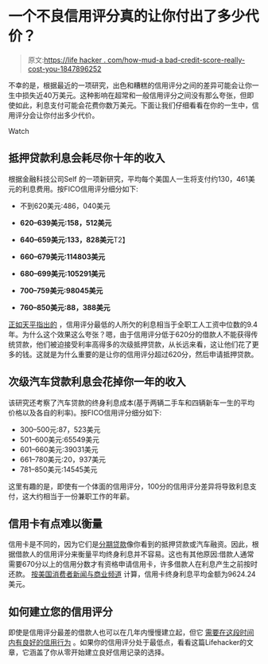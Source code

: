 # 一个不良信用评分真的让你付出了多少代价？

> 原文:[https://life hacker . com/how-mud-a bad-credit-score-really-cost-you-1847896252](https://lifehacker.com/how-much-does-a-bad-credit-score-really-cost-you-1847896252)

不幸的是，根据最近的一项研究，出色和糟糕的信用评分之间的差异可能会让你一生中损失近40万美元。这种影响在超常和一般信用评分之间没有那么夸张，但即使如此，利息支付可能会花费你数万美元。下面让我们仔细看看在你的一生中，信用评分会让你付出多少代价。

Watch

## 抵押贷款利息会耗尽你十年的收入

根据金融科技公司Self 的一项新研究，平均每个美国人一生将支付约130，461美元的利息费用。按FICO信用评分细分如下:

*   不到620美元:486，040美元
*   **620–639美元:158，512美元**

*   **640–659美元:133，828美元**T2】
*   **660–679美元:114803美元**

*   **680–699美元:105291美元**

*   **700–759美元:98045美元**

*   **760–850美元:88，388美元**

[正如天平指出的](https://www.thebalance.com/bad-credit-could-cost-a-decade-of-work-data-shows-5199072) ，信用评分最低的人所欠的利息相当于全职工人工资中位数的9.4年。为什么这个效果这么夸张？嗯，由于信用评分低于620分的借款人不能获得传统贷款，他们被迫接受利率高得多的次级抵押贷款，从长远来看，这让他们花了更多的钱。这就是为什么重要的是让你的信用评分超过620分，然后申请抵押贷款。

## **次级汽车贷款利息会花掉你一年的收入**

该研究还考察了汽车贷款的终身利息成本(基于两辆二手车和四辆新车一生的平均价格以及各自的利率)。按FICO信用评分细分如下:

*   300–500元:87，523美元
*   501–600美元:65549美元
*   601–660美元:39031美元
*   661–780美元:20，937美元
*   781–850美元:14545美元

这里有趣的是，即使有一个体面的信用评分，100分的信用评分差异将导致利息支付，这大约相当于一份兼职工作的年薪。

## **信用卡有点难以衡量**

信用卡是不同的，因为它们是[分期贷款](https://www.investopedia.com/articles/personal-finance/072316/how-installment-loans-work.asp)像你看到的抵押贷款或汽车融资。因此，根据借款人的信用评分来衡量平均终身利息并不容易。这也有其他原因:借款人通常需要670分以上的信用分数才有资格申请信用卡，许多借款人在利息产生之前按时还款。 [按美国消费者新闻与商业频道](https://www.cnbc.com/select/how-much-americans-pay-in-interest-over-lifetime/) 计算，信用卡终身利息平均金额为9624.24美元。

## **如何建立您的信用评分**

即使是信用评分最差的借款人也可以在几年内慢慢建立起，但它 [需要在这段时间内有良好的信用行为](https://www.nerdwallet.com/article/finance/raise-credit-score-fast) 。如果你的信用评分处于最低点，看看这篇Lifehacker的文章，它涵盖了你从零开始建立良好信用记录的选择。